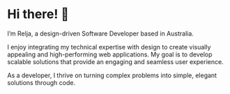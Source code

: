 # **Hi there! 👋**  

I’m Relja, a design-driven Software Developer based in Australia.

I enjoy integrating my technical expertise with design to create visually appealing and high-performing web applications. My goal is to develop scalable solutions that provide an engaging and seamless user experience.

As a developer, I thrive on turning complex problems into simple, elegant solutions through code.
